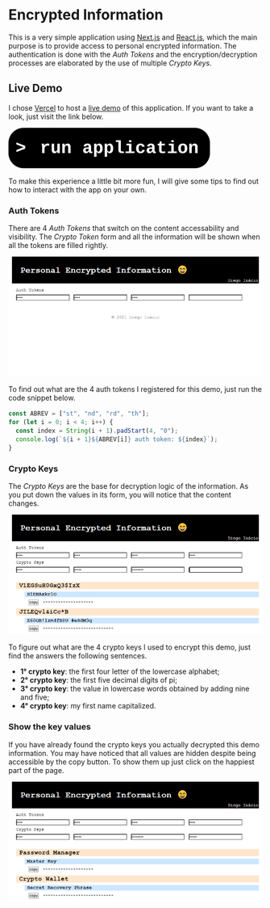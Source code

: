 # Encrypted Information

This is a very simple application using [Next.js](https://nextjs.org/) and [React.js](https://reactjs.org/), which the main purpose is to provide access to personal encrypted information. The authentication is done with the _Auth Tokens_ and the encryption/decryption processes are elaborated by the use of multiple _Crypto Keys_.

## Live Demo

I chose [Vercel](https://vercel.com/) to host a [live demo](https://encrypted-info-app.vercel.app/) of this application. If you want to take a look, just visit the link below.

[![run application](https://github.com/diegoinacio/encrypted-info-app/blob/master/_source/run_application.svg)](https://encrypted-info-app.vercel.app/)

To make this experience a little bit more fun, I will give some tips to find out how to interact with the app on your own.

### Auth Tokens

There are 4 _Auth Tokens_ that switch on the content accessability and visibility. The _Crypto Token_ form and all the information will be shown when all the tokens are filled rightly.

![run application](https://github.com/diegoinacio/encrypted-info-app/blob/master/_source/auth_tokens.gif)

To find out what are the 4 auth tokens I registered for this demo, just run the code snippet below.

```javascript
const ABREV = ["st", "nd", "rd", "th"];
for (let i = 0; i < 4; i++) {
  const index = String(i + 1).padStart(4, "0");
  console.log(`${i + 1}${ABREV[i]} auth token: ${index}`);
}
```

### Crypto Keys

The _Crypto Keys_ are the base for decryption logic of the information. As you put down the values in its form, you will notice that the content changes.

![run application](https://github.com/diegoinacio/encrypted-info-app/blob/master/_source/crypto_keys.gif)

To figure out what are the 4 crypto keys I used to encrypt this demo, just find the answers the following sentences.

- **1° crypto key**: the first four letter of the lowercase alphabet;
- **2° crypto key**: the first five decimal digits of pi;
- **3° crypto key**: the value in lowercase words obtained by adding nine and five;
- **4° crypto key**: my first name capitalized.

### Show the key values

If you have already found the crypto keys you actually decrypted this demo information. You may have noticed that all values are hidden despite being accessible by the copy button. To show them up just click on the happiest part of the page.

![run application](https://github.com/diegoinacio/encrypted-info-app/blob/master/_source/show_values.gif)
